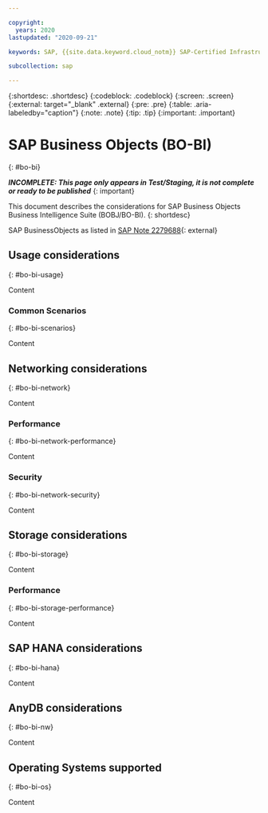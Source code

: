```yaml
---

copyright:
  years: 2020
lastupdated: "2020-09-21"

keywords: SAP, {{site.data.keyword.cloud_notm}} SAP-Certified Infrastructure, {{site.data.keyword.ibm_cloud_sap}}, SAP Workloads

subcollection: sap

---
```


{:shortdesc: .shortdesc}
{:codeblock: .codeblock}
{:screen: .screen}
{:external: target="_blank" .external}
{:pre: .pre}
{:table: .aria-labeledby="caption"}
{:note: .note}
{:tip: .tip}
{:important: .important}

# SAP Business Objects (BO-BI)
{: #bo-bi}

**_INCOMPLETE: This page only appears in Test/Staging, it is not complete or ready to be published_**
{: important}

This document describes the considerations for SAP Business Objects Business Intelligence Suite (BOBJ/BO-BI).
{: shortdesc}

SAP BusinessObjects as listed in [SAP Note 2279688](https://launchpad.support.sap.com/#/notes/2279688){: external}

## Usage considerations
{: #bo-bi-usage}

Content

### Common Scenarios
{: #bo-bi-scenarios}

Content

## Networking considerations
{: #bo-bi-network}

Content

### Performance
{: #bo-bi-network-performance}

Content

### Security
{: #bo-bi-network-security}

Content

## Storage considerations
{: #bo-bi-storage}

Content

### Performance
{: #bo-bi-storage-performance}

Content

## SAP HANA considerations
{: #bo-bi-hana}

Content

## AnyDB considerations
{: #bo-bi-nw}

Content

## Operating Systems supported
{: #bo-bi-os}

Content

